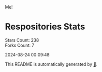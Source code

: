 Me!

# Respositories Stats
Stars Count: 238  
Forks Count: 7

2024-08-24 00:09:48  

This README is automatically generated by [🐰](https://github.com/rnitta/rnitta).
